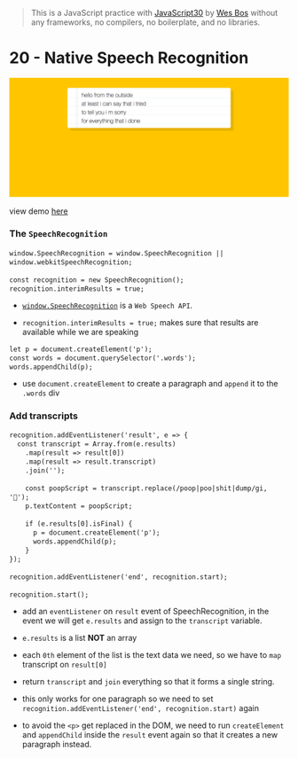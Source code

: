 > This is a JavaScript practice with [JavaScript30](https://javascript30.com/) by [Wes Bos](https://github.com/wesbos) without any frameworks, no compilers, no boilerplate, and no libraries.

# 20 - Native Speech Recognition

![](images/20_00.png)

view demo [here](https://amelieyeh.github.io/JS30/20-Speech%20Detection/index.html)

### The `SpeechRecognition`

```
window.SpeechRecognition = window.SpeechRecognition || window.webkitSpeechRecognition;

const recognition = new SpeechRecognition();
recognition.interimResults = true;
```
- [`window.SpeechRecognition`](https://developer.mozilla.org/en-US/docs/Web/API/SpeechRecognition) is a `Web Speech API`.

- `recognition.interimResults = true;` makes sure that results are available while we are speaking

```
let p = document.createElement('p');
const words = document.querySelector('.words');
words.appendChild(p);
```
- use `document.createElement` to create a paragraph and `append` it to the `.words` div

### Add transcripts

```
recognition.addEventListener('result', e => {
  const transcript = Array.from(e.results)
    .map(result => result[0])
    .map(result => result.transcript)
    .join('');

    const poopScript = transcript.replace(/poop|poo|shit|dump/gi, '💩');
    p.textContent = poopScript;

    if (e.results[0].isFinal) {
      p = document.createElement('p');
      words.appendChild(p);
    }
});

recognition.addEventListener('end', recognition.start);

recognition.start();
```

- add an `eventListener` on `result` event of SpeechRecognition, in the event we will get `e.results` and assign to the `transcript` variable.

- `e.results` is a list **NOT** an array

- each `0th` element of the list is the text data we need, so we have to `map` transcript on `result[0]`

- return `transcript` and `join` everything so that it forms a single string.

- this only works for one paragraph so we need to set `recognition.addEventListener('end', recognition.start)` again

- to avoid the `<p>` get replaced in the DOM, we need to run `createElement` and `appendChild` inside the `result` event again so that it creates a new paragraph instead.

